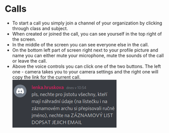 # Calls
- To start a call you simply join a channel of your organization by clicking through class and subject.
- When created or joined the call, you can see yourself in the top right of the screen.
- In the middle of the screen you can see everyone else in the call.
- On the bottom left part of screen right next to your profile picture and name you can either mute your microphone, mute the sounds of the call or leave the call.
- Above the voice controls you can click one of the two buttons. The left one - camera takes you to your camera settings and the right one will copy the link for the current call.
![Image title](../images/s.png)